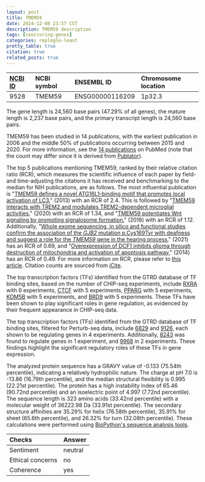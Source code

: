 ```yaml
---
layout: post
title: TMEM59
date: 2024-12-08 23:57 CST
description: TMEM59 description
tags: [cooccuring-genes]
categories: replogle-least
pretty_table: true
citation: true
related_posts: true
---
```




| [NCBI ID](https://www.ncbi.nlm.nih.gov/gene/9528) | NCBI symbol | ENSEMBL ID | Chromosome location |
| :-------- | :------- | :-------- | :------- |
| 9528  | TMEM59 | ENSG00000116209 | 1p32.3 |



The gene length is 24,560 base pairs (47.29% of all genes), the mature length is 2,237 base pairs, and the primary transcript length is 24,560 base pairs.


TMEM59 has been studied in 14 publications, with the earliest publication in 2006 and the middle 50% of publications occurring between 2015 and 2020. For more information, see the [14 publications](https://pubmed.ncbi.nlm.nih.gov/?term=%22TMEM59%22) on PubMed (note that the count may differ since it is derived from [Pubtator](https://academic.oup.com/nar/article/47/W1/W587/5494727)).


The top 5 publications mentioning TMEM59, ranked by their relative citation ratio (RCR), which measures the scientific influence of each paper by field- and time-adjusting the citations it has received and benchmarking to the median for NIH publications, are as follows. The most influential publication is "[TMEM59 defines a novel ATG16L1-binding motif that promotes local activation of LC3.](https://pubmed.ncbi.nlm.nih.gov/23376921)" (2013) with an RCR of 2.4. This is followed by "[TMEM59 interacts with TREM2 and modulates TREM2-dependent microglial activities.](https://pubmed.ncbi.nlm.nih.gov/32826884)" (2020) with an RCR of 1.34, and "[TMEM59 potentiates Wnt signaling by promoting signalosome formation.](https://pubmed.ncbi.nlm.nih.gov/29632210)" (2018) with an RCR of 1.12. Additionally, "[Whole exome sequencing, in silico and functional studies confirm the association of the <i>GJB2</i> mutation p.Cys169Tyr with deafness and suggest a role for the <i>TMEM59</i> gene in the hearing process.](https://pubmed.ncbi.nlm.nih.gov/34354426)" (2021) has an RCR of 0.69, and "[Overexpression of DCF1 inhibits glioma through destruction of mitochondria and activation of apoptosis pathway.](https://pubmed.ncbi.nlm.nih.gov/24424470)" (2014) has an RCR of 0.49. For more information on RCR, please refer to [this article](https://journals.plos.org/plosbiology/article?id=10.1371/journal.pbio.1002541). Citation counts are sourced from [iCite](https://icite.od.nih.gov).





The top transcription factors (TFs) identified from the GTRD database of TF binding sites, based on the number of CHIP-seq experiments, include [RXRA](https://www.ncbi.nlm.nih.gov/gene/6256) with 6 experiments, [CTCF](https://www.ncbi.nlm.nih.gov/gene/10664) with 5 experiments, [PPARG](https://www.ncbi.nlm.nih.gov/gene/5468) with 5 experiments, [KDM5B](https://www.ncbi.nlm.nih.gov/gene/10765) with 5 experiments, and [BRD9](https://www.ncbi.nlm.nih.gov/gene/65980) with 5 experiments. These TFs have been shown to play significant roles in gene regulation, as evidenced by their frequent appearance in CHIP-seq data.


The top transcription factors (TFs) identified from the GTRD database of TF binding sites, filtered for Perturb-seq data, include [6829](https://www.ncbi.nlm.nih.gov/gene/6829) and [9126](https://www.ncbi.nlm.nih.gov/gene/9126), each shown to be regulating genes in 4 experiments. Additionally, [8243](https://www.ncbi.nlm.nih.gov/gene/8243) was found to regulate genes in 1 experiment, and [9968](https://www.ncbi.nlm.nih.gov/gene/9968) in 2 experiments. These findings highlight the significant regulatory roles of these TFs in gene expression.








The analyzed protein sequence has a GRAVY value of -0.133 (75.54th percentile), indicating a relatively hydrophilic nature. The charge at pH 7.0 is -13.86 (16.79th percentile), and the median structural flexibility is 0.995 (22.21st percentile). The protein has a high instability index of 65.46 (90.72nd percentile) and an isoelectric point of 4.997 (7.72nd percentile). The sequence length is 323 amino acids (33.42nd percentile) with a molecular weight of 36222.98 Da (33.91st percentile). The secondary structure affinities are 35.29% for helix (76.58th percentile), 35.91% for sheet (65.6th percentile), and 26.32% for turn (32.08th percentile). These calculations were performed using [BioPython's sequence analysis tools](https://biopython.org/docs/1.75/api/Bio.SeqUtils.ProtParam.html).



| Checks    | Answer |
| :-------- | :------- |
| Sentiment  | neutral   |
| Ethical concerns | no     |
| Coherence    | yes    |